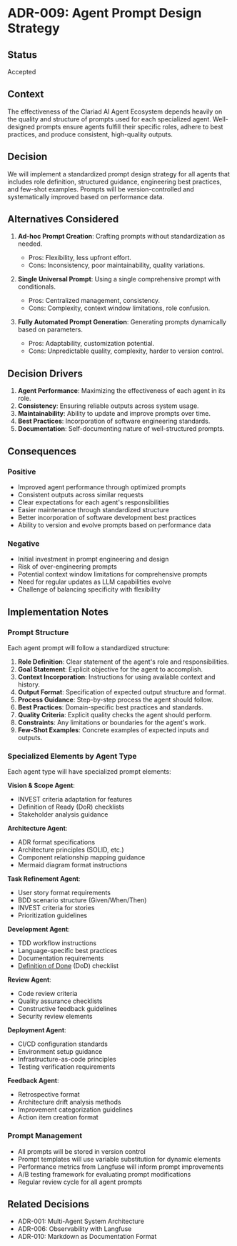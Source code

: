 # ADR-009: Agent Prompt Design Strategy

## Status

Accepted

## Context

The effectiveness of the Clariad AI Agent Ecosystem depends heavily on the quality and structure of prompts used for each specialized agent. Well-designed prompts ensure agents fulfill their specific roles, adhere to best practices, and produce consistent, high-quality outputs.

## Decision

We will implement a standardized prompt design strategy for all agents that includes role definition, structured guidance, engineering best practices, and few-shot examples. Prompts will be version-controlled and systematically improved based on performance data.

## Alternatives Considered

1. **Ad-hoc Prompt Creation**: Crafting prompts without standardization as needed.
   - Pros: Flexibility, less upfront effort.
   - Cons: Inconsistency, poor maintainability, quality variations.

2. **Single Universal Prompt**: Using a single comprehensive prompt with conditionals.
   - Pros: Centralized management, consistency.
   - Cons: Complexity, context window limitations, role confusion.

3. **Fully Automated Prompt Generation**: Generating prompts dynamically based on parameters.
   - Pros: Adaptability, customization potential.
   - Cons: Unpredictable quality, complexity, harder to version control.

## Decision Drivers

1. **Agent Performance**: Maximizing the effectiveness of each agent in its role.
2. **Consistency**: Ensuring reliable outputs across system usage.
3. **Maintainability**: Ability to update and improve prompts over time.
4. **Best Practices**: Incorporation of software engineering standards.
5. **Documentation**: Self-documenting nature of well-structured prompts.

## Consequences

### Positive

- Improved agent performance through optimized prompts
- Consistent outputs across similar requests
- Clear expectations for each agent's responsibilities
- Easier maintenance through standardized structure
- Better incorporation of software development best practices
- Ability to version and evolve prompts based on performance data

### Negative

- Initial investment in prompt engineering and design
- Risk of over-engineering prompts
- Potential context window limitations for comprehensive prompts
- Need for regular updates as LLM capabilities evolve
- Challenge of balancing specificity with flexibility

## Implementation Notes

### Prompt Structure

Each agent prompt will follow a standardized structure:

1. **Role Definition**: Clear statement of the agent's role and responsibilities.
2. **Goal Statement**: Explicit objective for the agent to accomplish.
3. **Context Incorporation**: Instructions for using available context and history.
4. **Output Format**: Specification of expected output structure and format.
5. **Process Guidance**: Step-by-step process the agent should follow.
6. **Best Practices**: Domain-specific best practices and standards.
7. **Quality Criteria**: Explicit quality checks the agent should perform.
8. **Constraints**: Any limitations or boundaries for the agent's work.
9. **Few-Shot Examples**: Concrete examples of expected inputs and outputs.

### Specialized Elements by Agent Type

Each agent type will have specialized prompt elements:

**Vision & Scope Agent**:
- INVEST criteria adaptation for features
- Definition of Ready (DoR) checklists
- Stakeholder analysis guidance

**Architecture Agent**:
- ADR format specifications
- Architecture principles (SOLID, etc.)
- Component relationship mapping guidance
- Mermaid diagram format instructions

**Task Refinement Agent**:
- User story format requirements
- BDD scenario structure (Given/When/Then)
- INVEST criteria for stories
- Prioritization guidelines

**Development Agent**:
- TDD workflow instructions
- Language-specific best practices
- Documentation requirements
- [Definition of Done](/docs/process/definition-of-done.md) (DoD) checklist

**Review Agent**:
- Code review criteria
- Quality assurance checklists
- Constructive feedback guidelines
- Security review elements

**Deployment Agent**:
- CI/CD configuration standards
- Environment setup guidance
- Infrastructure-as-code principles
- Testing verification requirements

**Feedback Agent**:
- Retrospective format
- Architecture drift analysis methods
- Improvement categorization guidelines
- Action item creation format

### Prompt Management

- All prompts will be stored in version control
- Prompt templates will use variable substitution for dynamic elements
- Performance metrics from Langfuse will inform prompt improvements
- A/B testing framework for evaluating prompt modifications
- Regular review cycle for all agent prompts

## Related Decisions

- ADR-001: Multi-Agent System Architecture
- ADR-006: Observability with Langfuse
- ADR-010: Markdown as Documentation Format
